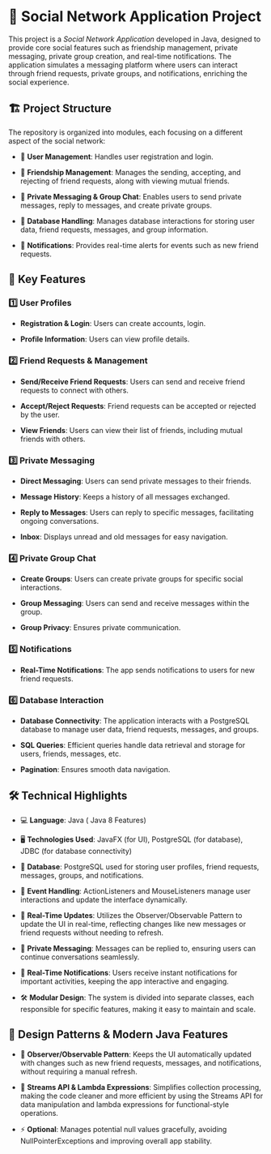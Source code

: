 # 📄 Social Network Application Project
This project is a *Social Network Application* developed in Java, designed to provide core social features such as friendship management, private messaging, private group creation, and real-time notifications. The application simulates a messaging platform where users can interact through friend requests, private groups, and notifications, enriching the social experience.

## 🏗️ Project Structure
The repository is organized into modules, each focusing on a different aspect of the social network:

-  📂 **User Management**: Handles user registration and login.

-  📂 **Friendship Management**: Manages the sending, accepting, and rejecting of friend requests, along with viewing mutual friends.

-  📂 **Private Messaging & Group Chat**: Enables users to send private messages, reply to messages, and create private groups.

-  📂 **Database Handling**: Manages database interactions for storing user data, friend requests, messages, and group information.

-  📂 **Notifications**: Provides real-time alerts for events such as new friend requests.

## 🌟 Key Features
### 1️⃣ User Profiles
- **Registration & Login**: Users can create accounts, login.

- **Profile Information**: Users can view profile details.

### 2️⃣ Friend Requests & Management
-  **Send/Receive Friend Requests**: Users can send and receive friend requests to connect with others.

-  **Accept/Reject Requests**: Friend requests can be accepted or rejected by the user.

-  **View Friends**: Users can view their list of friends, including mutual friends with others.

### 3️⃣ Private Messaging
-  **Direct Messaging**: Users can send private messages to their friends.

-  **Message History**: Keeps a history of all messages exchanged.

-  **Reply to Messages**: Users can reply to specific messages, facilitating ongoing conversations.

-  **Inbox**: Displays unread and old messages for easy navigation.

### 4️⃣ Private Group Chat
-  **Create Groups**: Users can create private groups for specific social interactions.

-  **Group Messaging**: Users can send and receive messages within the group.

-  **Group Privacy**: Ensures private communication.

### 5️⃣ Notifications
-  **Real-Time Notifications**: The app sends notifications to users for new friend requests.

###  6️⃣ Database Interaction
-  **Database Connectivity**: The application interacts with a PostgreSQL database to manage user data, friend requests, messages, and groups.

-  **SQL Queries**: Efficient queries handle data retrieval and storage for users, friends, messages, etc.

-  **Pagination**: Ensures smooth data navigation.

## 🛠️ Technical Highlights
-  💻 **Language**: Java ( Java 8 Features)

-  🖥️ **Technologies Used**: JavaFX (for UI), PostgreSQL (for database), JDBC (for database connectivity)

-  📄 **Database**: PostgreSQL used for storing user profiles, friend requests, messages, groups, and notifications.

-  🔄 **Event Handling**: ActionListeners and MouseListeners manage user interactions and update the interface dynamically.

-  📱 **Real-Time Updates**: Utilizes the Observer/Observable Pattern to update the UI in real-time, reflecting changes like new messages or friend requests without needing to refresh.

-  💬 **Private Messaging**: Messages can be replied to, ensuring users can continue conversations seamlessly.

-  📲 **Real-Time Notifications**: Users receive instant notifications for important activities, keeping the app interactive and engaging.

-  🛠️ **Modular Design**: The system is divided into separate classes, each responsible for specific features, making it easy to maintain and scale.



## 🎨 Design Patterns & Modern Java Features
-  🔄 **Observer/Observable Pattern**: Keeps the UI automatically updated with changes such as new friend requests, messages, and notifications, without requiring a manual refresh.

-  🔢 **Streams API & Lambda Expressions**: Simplifies collection processing, making the code cleaner and more efficient by using the Streams API for data manipulation and lambda expressions for functional-style operations.

-  ⚡ **Optional**: Manages potential null values gracefully, avoiding NullPointerExceptions and improving overall app stability.



